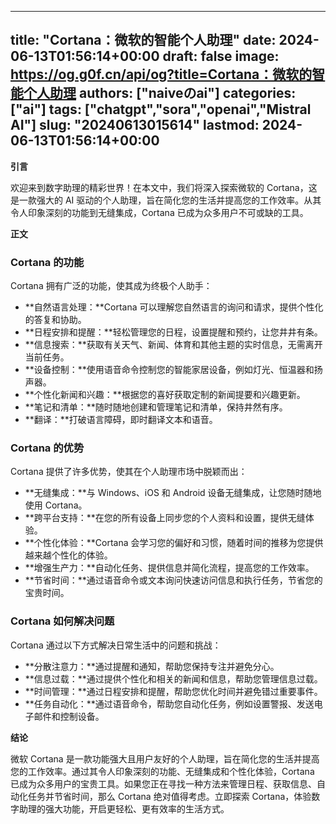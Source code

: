 
---
title: "Cortana：微软的智能个人助理"
date: 2024-06-13T01:56:14+00:00
draft: false
image: https://og.g0f.cn/api/og?title=Cortana：微软的智能个人助理
authors: ["naiveのai"]
categories: ["ai"]
tags: ["chatgpt","sora","openai","Mistral AI"]
slug: "20240613015614"
lastmod: 2024-06-13T01:56:14+00:00
---
**引言**

欢迎来到数字助理的精彩世界！在本文中，我们将深入探索微软的 Cortana，这是一款强大的 AI 驱动的个人助理，旨在简化您的生活并提高您的工作效率。从其令人印象深刻的功能到无缝集成，Cortana 已成为众多用户不可或缺的工具。

**正文**

### Cortana 的功能

Cortana 拥有广泛的功能，使其成为终极个人助手：

- **自然语言处理：**Cortana 可以理解您自然语言的询问和请求，提供个性化的答复和协助。
- **日程安排和提醒：**轻松管理您的日程，设置提醒和预约，让您井井有条。
- **信息搜索：**获取有关天气、新闻、体育和其他主题的实时信息，无需离开当前任务。
- **设备控制：**使用语音命令控制您的智能家居设备，例如灯光、恒温器和扬声器。
- **个性化新闻和兴趣：**根据您的喜好获取定制的新闻提要和兴趣更新。
- **笔记和清单：**随时随地创建和管理笔记和清单，保持井然有序。
- **翻译：**打破语言障碍，即时翻译文本和语音。

### Cortana 的优势

Cortana 提供了许多优势，使其在个人助理市场中脱颖而出：

- **无缝集成：**与 Windows、iOS 和 Android 设备无缝集成，让您随时随地使用 Cortana。
- **跨平台支持：**在您的所有设备上同步您的个人资料和设置，提供无缝体验。
- **个性化体验：**Cortana 会学习您的偏好和习惯，随着时间的推移为您提供越来越个性化的体验。
- **增强生产力：**自动化任务、提供信息并简化流程，提高您的工作效率。
- **节省时间：**通过语音命令或文本询问快速访问信息和执行任务，节省您的宝贵时间。

### Cortana 如何解决问题

Cortana 通过以下方式解决日常生活中的问题和挑战：

- **分散注意力：**通过提醒和通知，帮助您保持专注并避免分心。
- **信息过载：**通过提供个性化和相关的新闻和信息，帮助您管理信息过载。
- **时间管理：**通过日程安排和提醒，帮助您优化时间并避免错过重要事件。
- **任务自动化：**通过语音命令，帮助您自动化任务，例如设置警报、发送电子邮件和控制设备。

**结论**

微软 Cortana 是一款功能强大且用户友好的个人助理，旨在简化您的生活并提高您的工作效率。通过其令人印象深刻的功能、无缝集成和个性化体验，Cortana 已成为众多用户的宝贵工具。如果您正在寻找一种方法来管理日程、获取信息、自动化任务并节省时间，那么 Cortana 绝对值得考虑。立即探索 Cortana，体验数字助理的强大功能，开启更轻松、更有效率的生活方式。